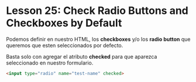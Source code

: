 # Lesson 25: Check Radio Buttons and Checkboxes by Default

Podemos definir en nuestro HTML, los __checkboxes__ y/o los __radio button__ que queremos que esten seleccionados por defecto.

Basta solo con agregar el atributo __checked__ para que aparezca seleccionado en nuestro formulario.
~~~html
<input type="radio" name="test-name" checked>
~~~
